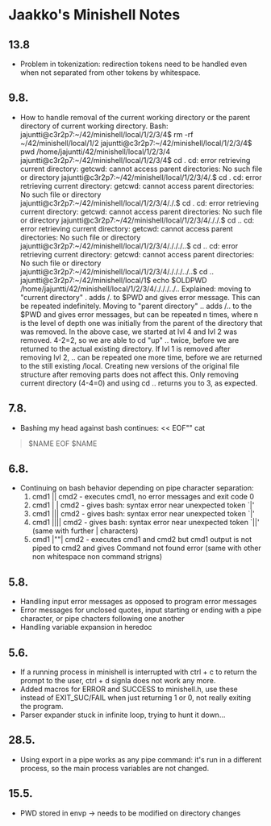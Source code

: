 # Jaakko's Minishell Notes

## 13.8
- Problem in tokenization: redirection tokens need to be handled even when not separated from other tokens by whitespace.

## 9.8.
- How to handle removal of the current working directory or the parent directory of current working directory. Bash:
jajuntti@c3r2p7:~/42/minishell/local/1/2/3/4$ rm -rf ~/42/minishell/local/1/2
jajuntti@c3r2p7:~/42/minishell/local/1/2/3/4$ pwd
/home/jajuntti/42/minishell/local/1/2/3/4
jajuntti@c3r2p7:~/42/minishell/local/1/2/3/4$ cd .
cd: error retrieving current directory: getcwd: cannot access parent directories: No such file or directory
jajuntti@c3r2p7:~/42/minishell/local/1/2/3/4/.$ cd .
cd: error retrieving current directory: getcwd: cannot access parent directories: No such file or directory
jajuntti@c3r2p7:~/42/minishell/local/1/2/3/4/./.$ cd .
cd: error retrieving current directory: getcwd: cannot access parent directories: No such file or directory
jajuntti@c3r2p7:~/42/minishell/local/1/2/3/4/././.$ cd ..
cd: error retrieving current directory: getcwd: cannot access parent directories: No such file or directory
jajuntti@c3r2p7:~/42/minishell/local/1/2/3/4/./././..$ cd ..
cd: error retrieving current directory: getcwd: cannot access parent directories: No such file or directory
jajuntti@c3r2p7:~/42/minishell/local/1/2/3/4/./././../..$ cd ..
jajuntti@c3r2p7:~/42/minishell/local/1$ echo $OLDPWD
/home/jajuntti/42/minishell/local/1/2/3/4/./././../..
Explained: moving to "current directory" . adds /. to $PWD and gives error message. This can be repeated indefinitely. Moving to "parent directory" .. adds /.. to the $PWD and gives error messages, but can be repeated n times, where n is the level of depth one was initially from the parent of the directory that was removed. In the above case, we started at lvl 4 and lvl 2 was removed. 4-2=2, so we are able to cd "up" .. twice, before we are returned to the actual existing directory. If lvl 1 is removed after removing lvl 2, .. can be repeated one more time, before we are returned to the still existing /local. Creating new versions of the original file structure after removing parts does not affect this. Only removing current directory (4-4=0) and using cd .. returns you to 3, as expected.

## 7.8.
- Bashing my head against bash continues:
<< EOF"" cat
> $NAME
> EOF
$NAME

## 6.8.
- Continuing on bash behavior depending on pipe character separation:
	1. cmd1 || cmd2 - executes cmd1, no error messages and exit code 0
	2. cmd1 | | cmd2 - gives bash: syntax error near unexpected token `|'
	3. cmd1 ||| cmd2 - gives bash: syntax error near unexpected token `|'
	4. cmd1 |||| cmd2 - gives bash: syntax error near unexpected token `||' (same with further | characters)
	5. cmd1 |""| cmd2 - executes cmd1 and cmd2 but cmd1 output is not piped to cmd2 and gives Command not found error (same with other non whitespace non command strigns)

## 5.8.
- Handling input error messages as opposed to program error messages
- Error messages for unclosed quotes, input starting or ending with a pipe character, or pipe chacters following one another
- Handling variable expansion in heredoc

## 5.6.
- If a running process in minishell is interrupted with ctrl + c to return the prompt to the user, ctrl + d signla does not work any more.
- Added macros for ERROR and SUCCESS to minishell.h, use these instead of EXIT_SUC/FAIL when just returning 1 or 0, not really exiting the program.
- Parser expander stuck in infinite loop, trying to hunt it down...

## 28.5.
- Using export in a pipe works as any pipe command: it's run in a different process, so the main process variables are not changed.

## 15.5.
- PWD stored in envp -> needs to be modified on directory changes